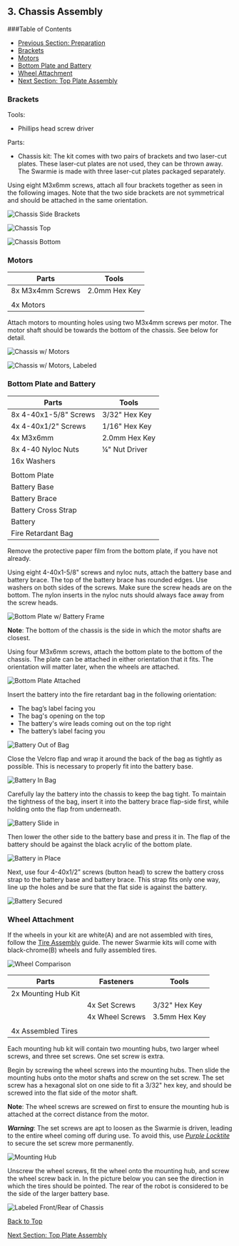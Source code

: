 ## 3. Chassis Assembly

###Table of Contents
- [Previous Section: Preparation](./Assembly2-Preparation.md)
- [Brackets](./Assembly3-ChassisAssembly.md/#brackets)
- [Motors](./Assembly3-ChassisAssembly.md/#motors)
- [Bottom Plate and Battery](./Assembly3-ChassisAssembly.md/#bottom-plate-and-battery)
- [Wheel Attachment](./Assembly3-ChassisAssembly.md/#wheel-attachment)
- [Next Section: Top Plate Assembly](./Assembly4-TopPlateAssembly.md)

###	Brackets

Tools:
-	Phillips head screw driver

Parts:
-	Chassis kit: The kit comes with two pairs of brackets and two laser-cut plates.  These laser-cut plates are not used, they can be thrown away.  The Swarmie is made with three laser-cut plates packaged separately.

Using eight M3x6mm screws, attach all four brackets together as seen in the following images.  Note that the two side brackets are not symmetrical and should be attached in the same orientation.  

![Chassis Side Brackets](AssemblyImages/ChassisSideBrackets.jpg)

![Chassis Top](AssemblyImages/ChassisTop.jpg)

![Chassis Bottom](AssemblyImages/ChassisBottom.jpg)

###	Motors

| Parts            | Tools         |
| ---------------- |---------------|
| 8x M3x4mm Screws | 2.0mm Hex Key |
|                  |               |
| 4x Motors        |               |

Attach motors to mounting holes using two M3x4mm screws per motor.  The motor shaft should be towards the bottom of the chassis.  See below for detail.

![Chassis w/ Motors](AssemblyImages/ChassisMotors.jpeg)

![Chassis w/ Motors, Labeled](AssemblyImages/ChassisMotorsLabeled.jpg)

###	Bottom Plate and Battery

| Parts                | Tools          |
| -------------------- |----------------|
|	8x  4-40x1-5/8" Screws | 3/32" Hex Key  |
|	4x  4-40x1/2" Screws | 1/16" Hex Key  |
|	4x  M3x6mm           | 2.0mm Hex Key  |
|	8x  4-40 Nyloc Nuts  | ¼" Nut Driver  |
|	16x Washers          |                |
|                      |                |
|	Bottom Plate         |                |
|	Battery Base         |                |
|	Battery Brace        |                |
|	Battery Cross Strap  |                |
|	Battery              |                |
|	Fire Retardant Bag   |                |

Remove the protective paper film from the bottom plate, if you have not already. 

Using eight 4-40x1-5/8" screws and nyloc nuts, attach the battery base and battery brace.  The top of the battery brace has rounded edges. Use washers on both sides of the screws.  Make sure the screw heads are on the bottom.  The nylon inserts in the nyloc nuts should always face away from the screw heads.

![Bottom Plate w/ Battery Frame](AssemblyImages/BottomPlateWithBatteryFrame.jpg)

**Note**: The bottom of the chassis is the side in which the motor shafts are closest. 

Using four M3x6mm screws, attach the bottom plate to the bottom of the chassis. The plate can be attached in either orientation that it fits.  The orientation will matter later, when the wheels are attached.

![Bottom Plate Attached](AssemblyImages/BottomPlateAttached.jpg)

Insert the battery into the fire retardant bag in the following orientation:
- The bag’s label facing you
- The bag's opening on the top
- The battery's wire leads coming out on the top right
- The battery’s label facing you  

![Battery Out of Bag](AssemblyImages/BatteryOutOfBag.jpg)

Close the Velcro flap and wrap it around the back of the bag as tightly as possible.  This is necessary to properly fit into the battery base.  

![Battery In Bag](AssemblyImages/BatteryInBag.jpg)

Carefully lay the battery into the chassis to keep the bag tight. To maintain the tightness of the bag, insert it into the battery brace flap-side first, while holding onto the flap from underneath.

![Battery Slide in](AssemblyImages/BatterySlideIn.jpg)

Then lower the other side to the battery base and press it in. The flap of the battery should be against the black acrylic of the bottom plate.

![Battery in Place](AssemblyImages/BatteryInPlace.jpg)

Next, use four 4-40x1/2” screws (button head) to screw the battery cross strap to the battery base and battery brace.  This strap fits only one way, line up the holes and be sure that the flat side is against the battery.

![Battery Secured](AssemblyImages/BatteryCrossStrap.JPG)

###	Wheel Attachment

If the wheels in your kit are white(A) and are not assembled with tires, follow the [Tire Assembly](./TireAssembly.md) guide. The newer Swarmie kits will come with black-chrome(B) wheels and fully assembled tires.

![Wheel Comparison](./AssemblyImages/WheelComparison.jpg)

| Parts               | Fasteners       | Tools         |
| ------------------- | --------------- | ------------- |
|	2x Mounting Hub Kit |                 |               |
|                     | 4x Set Screws   | 3/32" Hex Key |
|                     | 4x Wheel Screws | 3.5mm Hex Key |
|                     |                 |               |
|	4x Assembled Tires  |                 |               |

Each mounting hub kit will contain two mounting hubs, two larger wheel screws, and three set screws. One set screw is extra.

Begin by screwing the wheel screws into the mounting hubs. Then slide the mounting hubs onto the motor shafts and screw on the set screw. The set screw has a hexagonal slot on one side to fit a 3/32" hex key, and should be screwed into the flat side of the motor shaft. 

**Note**: The wheel screws are screwed on first to ensure the mounting hub is attached at the correct distance from the motor.  

***Warning***: The set screws are apt to loosen as the Swarmie is driven, leading to the entire wheel coming off during use.  To avoid this, use [*Purple Locktite*](https://www.amazon.com/Loctite-38653-Purple-Strength-6-milliliter/dp/B0002KKTT0) to secure the set screw more permanently.

![Mounting Hub](AssemblyImages/MountingHub.jpg)

Unscrew the wheel screws, fit the wheel onto the mounting hub, and screw the wheel screw back in.  In the picture below you can see the direction in which the tires should be pointed.  The rear of the robot is considered to be the side of the larger battery base.

![Labeled Front/Rear of Chassis](AssemblyImages/LabeledFrontRearChassis.jpg)

[Back to Top](./Assembly3-ChassisAssembly.md/#-3.-Chassis-Assembly)

[Next Section: Top Plate Assembly](./Assembly4-TopPlateAssembly.md)
